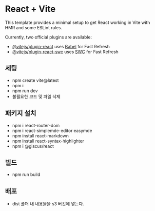 # React + Vite

This template provides a minimal setup to get React working in Vite with HMR and some ESLint rules.

Currently, two official plugins are available:

- [@vitejs/plugin-react](https://github.com/vitejs/vite-plugin-react/blob/main/packages/plugin-react/README.md) uses [Babel](https://babeljs.io/) for Fast Refresh
- [@vitejs/plugin-react-swc](https://github.com/vitejs/vite-plugin-react-swc) uses [SWC](https://swc.rs/) for Fast Refresh

## 세팅

- npm create vite@latest
- npm i
- npm run dev
- 불필요한 코드 및 파일 삭제

## 패키지 설치

- npm i react-router-dom
- npm i react-simplemde-editor easymde
- npm install react-markdown
- npm install react-syntax-highlighter
- npm i @giscus/react

## 빌드

- npm run build

## 배포

- dist 폴더 내 내용물을 s3 버킷에 넣는다.

